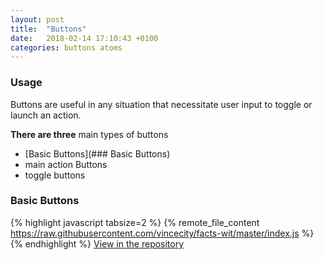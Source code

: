 ```yaml
---
layout: post
title:  "Buttons"
date:   2018-02-14 17:10:43 +0100
categories: buttons atoms
---
```

### Usage

Buttons are useful in any situation that necessitate user input to toggle or launch an action.  

**There are three** main types of buttons
- [Basic Buttons](### Basic Buttons)
- main action Buttons
- toggle buttons

### Basic Buttons

{% highlight javascript tabsize=2 %}
{% remote_file_content https://raw.githubusercontent.com/vincecity/facts-wit/master/index.js %}
{% endhighlight %}
[View in the repository](https://raw.githubusercontent.com/vincecity/facts-wit/master/index.js)



[jekyll-docs]: https://jekyllrb.com/docs/home
[jekyll-gh]:   https://github.com/jekyll/jekyll
[jekyll-talk]: https://talk.jekyllrb.com/
